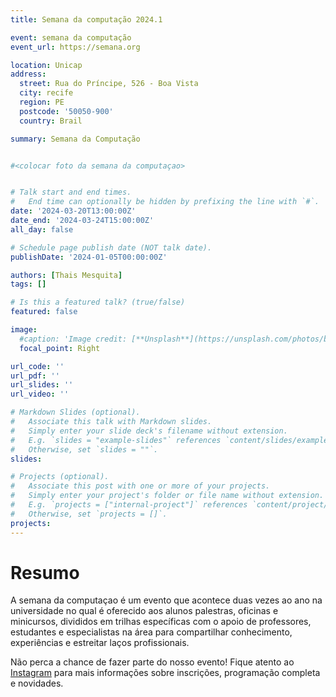 ```yaml
---
title: Semana da computação 2024.1

event: semana da computação
event_url: https://semana.org

location: Unicap
address:
  street: Rua do Príncipe, 526 - Boa Vista 
  city: recife
  region: PE
  postcode: '50050-900'
  country: Brail

summary: Semana da Computação


#<colocar foto da semana da computaçao>


# Talk start and end times.
#   End time can optionally be hidden by prefixing the line with `#`.
date: '2024-03-20T13:00:00Z'
date_end: '2024-03-24T15:00:00Z'
all_day: false

# Schedule page publish date (NOT talk date).
publishDate: '2024-01-05T00:00:00Z'

authors: [Thais Mesquita]
tags: []

# Is this a featured talk? (true/false)
featured: false

image:
  #caption: 'Image credit: [**Unsplash**](https://unsplash.com/photos/bzdhc5b3Bxs)'
  focal_point: Right

url_code: ''
url_pdf: ''
url_slides: ''
url_video: ''

# Markdown Slides (optional).
#   Associate this talk with Markdown slides.
#   Simply enter your slide deck's filename without extension.
#   E.g. `slides = "example-slides"` references `content/slides/example-slides.md`.
#   Otherwise, set `slides = ""`.
slides:

# Projects (optional).
#   Associate this post with one or more of your projects.
#   Simply enter your project's folder or file name without extension.
#   E.g. `projects = ["internal-project"]` references `content/project/deep-learning/index.md`.
#   Otherwise, set `projects = []`.
projects:
---
```


 # Resumo

 A semana da computaçao é um evento que acontece duas vezes ao ano na universidade no qual é oferecido aos alunos palestras, oficinas e minicursos, divididos em trilhas específicas com o apoio de professores, estudantes e especialistas na área para compartilhar conhecimento, experiências e estreitar laços profissionais.

 Não perca a chance de fazer parte do nosso evento! Fique atento ao [Instagram](https://www.instagram.com/c3.unicap/) para mais informações sobre inscrições, programação completa e novidades.